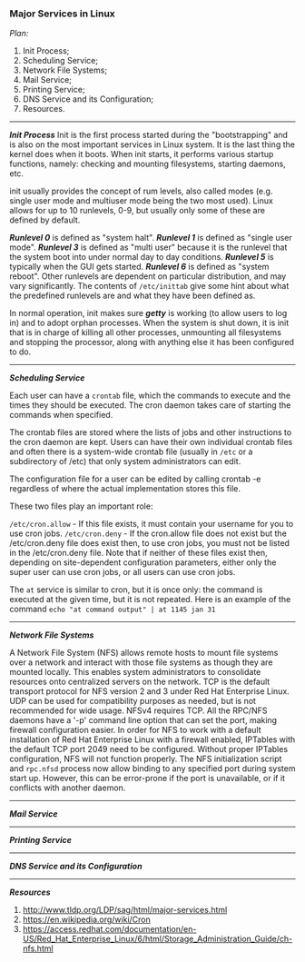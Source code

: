 

### **Major Services in Linux** ###

*Plan:*

1. Init Process;
2. Scheduling Service;
3. Network File Systems;
4. Mail Service;
5. Printing Service;
6. DNS Service and its Configuration;
7. Resources.

-------
***Init Process***
Init is the first process started during the "bootstrapping" and is also on the most important services in Linux system. It is the last thing the kernel does when it boots. When init starts, it performs various startup functions, namely: checking and mounting filesystems, starting daemons, etc.

init usually provides the concept of rum levels, also called modes (e.g. single user mode and multiuser mode being the two most used). Linux allows for up to 10 runlevels, 0-9, but usually only some of these are defined by default. 

***Runlevel 0*** is defined as "system halt".
***Runlevel 1*** is defined as "single user mode". 
***Runlevel 3*** is defined as "multi user" because it is the runlevel that the system boot into under normal day to day conditions. 
***Runlevel 5*** is typically when the GUI gets started.
***Runlevel 6*** is defined as "system reboot". 
Other runlevels are dependent on particular distribution, and may vary significantly. The contents of ```/etc/inittab``` give some hint about what the predefined runlevels are and what they have been defined as.

In normal operation, init makes sure ***getty*** is working (to allow users to log in) and to adopt orphan processes.
When the system is shut down, it is init that is in charge of killing all other processes, unmounting all filesystems and stopping the processor, along with anything else it has been configured to do.
      
____________________________________________

***Scheduling Service***

 Each user can have a ```crontab``` file, which the commands to execute and the times they should be executed. The cron daemon takes care of starting the commands when specified.

The crontab files are stored where the lists of jobs and other instructions to the cron daemon are kept. Users can have their own individual crontab files and often there is a system-wide crontab file (usually in ```/etc``` or a subdirectory of /etc) that only system administrators can edit.

The configuration file for a user can be edited by calling crontab -e regardless of where the actual implementation stores this file.

These two files play an important role:

```/etc/cron.allow``` - If this file exists, it must contain your username for you to use cron jobs.
```/etc/cron.deny``` - If the cron.allow file does not exist but the /etc/cron.deny file does exist then, to use cron jobs, you must not be listed in the /etc/cron.deny file.
Note that if neither of these files exist then, depending on site-dependent configuration parameters, either only the super user can use cron jobs, or all users can use cron jobs.


The ```at``` service is similar to cron, but it is once only: the command is executed at the given time, but it is not repeated. Here is an example of the command ```echo "at command output" | at 1145 jan 31```
____________________________________________

***Network File Systems***

A Network File System (NFS) allows remote hosts to mount file systems over a network and interact with those file systems as though they are mounted locally. This enables system administrators to consolidate resources onto centralized servers on the network.
TCP is the default transport protocol for NFS version 2 and 3 under Red Hat Enterprise Linux. UDP can be used for compatibility purposes as needed, but is not recommended for wide usage. NFSv4 requires TCP.
All the RPC/NFS daemons have a '-p' command line option that can set the port, making firewall configuration easier.
In order for NFS to work with a default installation of Red Hat Enterprise Linux with a firewall enabled, IPTables with the default TCP port 2049 need to be configured. Without proper IPTables configuration, NFS will not function properly.
The NFS initialization script and ```rpc.nfsd``` process now allow binding to any specified port during system start up. However, this can be error-prone if the port is unavailable, or if it conflicts with another daemon.
____________________________________________

***Mail Service***

____________________________________________

***Printing Service***
____________________________________________

***DNS Service and its Configuration***
____________________________________________
 
 ***Resources***
 
1. http://www.tldp.org/LDP/sag/html/major-services.html
2. https://en.wikipedia.org/wiki/Cron
3. https://access.redhat.com/documentation/en-US/Red_Hat_Enterprise_Linux/6/html/Storage_Administration_Guide/ch-nfs.html
